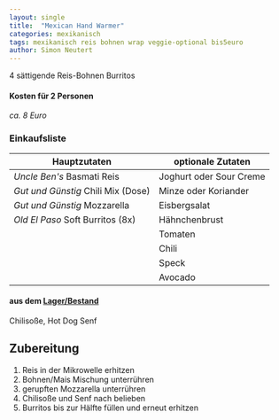 ```yaml
---
layout: single
title:  "Mexican Hand Warmer"
categories: mexikanisch
tags: mexikanisch reis bohnen wrap veggie-optional bis5euro
author: Simon Neutert
---
```


4 sättigende Reis-Bohnen Burritos

#### Kosten für 2 Personen
_ca. 8 Euro_

### Einkaufsliste

| Hauptzutaten | optionale Zutaten |
|---|---|
| _Uncle Ben's_ Basmati Reis | Joghurt oder Sour Creme |
| _Gut und Günstig_ Chili Mix (Dose) | Minze oder Koriander |
| _Gut und Günstig_ Mozzarella | Eisbergsalat |
| _Old El Paso_ Soft Burritos (8x) | Hähnchenbrust |
| |Tomaten |
| |Chili |
| |Speck |
| |Avocado |

#### aus dem [Lager/Bestand]({{baseurl}}/lager-bestand-tipps)
Chilisoße, Hot Dog Senf

## Zubereitung
1. Reis in der Mikrowelle erhitzen
2. Bohnen/Mais Mischung unterrühren
3. gerupften Mozzarella unterrühren
4. Chilisoße und Senf nach belieben
5. Burritos bis zur Hälfte füllen und erneut erhitzen
